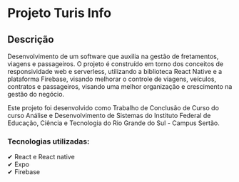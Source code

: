 # Projeto Turis Info

## Descrição
Desenvolvimento de um software que auxilia na gestão de fretamentos, viagens e passageiros. O projeto é construído em torno dos conceitos de responsividade web e serverless, utilizando a biblioteca React Native e a plataforma Firebase, visando melhorar o controle de viagens, veículos, contratos e passageiros, visando uma melhor organização e crescimento na gestão do negócio. </br>

Este projeto foi desenvolvido como Trabalho de Conclusão de Curso do curso Análise e Desenvolvimento de Sistemas do Instituto Federal de Educação, Ciência e Tecnologia do Rio Grande do Sul - Campus Sertão.

### Tecnologias utilizadas:
✔ React e React native </br>
✔ Expo </br>
✔ Firebase </br>
